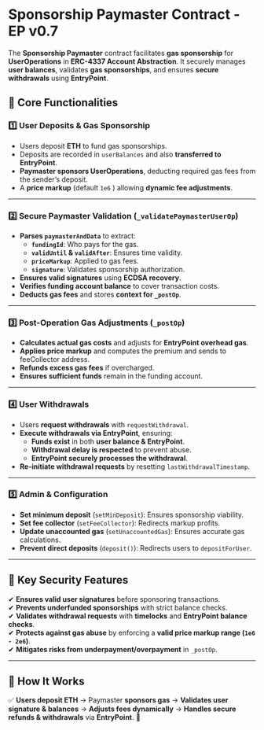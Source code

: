 # Sponsorship Paymaster Contract - EP v0.7

The **Sponsorship Paymaster** contract facilitates **gas sponsorship** for **UserOperations** in **ERC-4337 Account Abstraction**. It securely manages **user balances**, validates **gas sponsorships**, and ensures **secure withdrawals** using **EntryPoint**.

## 🔹 Core Functionalities

### 1️⃣ User Deposits & Gas Sponsorship
- Users deposit **ETH** to fund gas sponsorships.
- Deposits are recorded in `userBalances` and also **transferred to EntryPoint**.
- **Paymaster sponsors UserOperations**, deducting required gas fees from the sender’s deposit.
- A **price markup** (default `1e6` ) allowing **dynamic fee adjustments**.

---

### 2️⃣ Secure Paymaster Validation (`_validatePaymasterUserOp`)
- **Parses `paymasterAndData`** to extract:
  - **`fundingId`**: Who pays for the gas.
  - **`validUntil` & `validAfter`**: Ensures time validity.
  - **`priceMarkup`**: Applied to gas fees.
  - **`signature`**: Validates sponsorship authorization.
- **Ensures valid signatures** using **ECDSA recovery**.
- **Verifies funding account balance** to cover transaction costs.
- **Deducts gas fees** and stores **context for `_postOp`**.

---

### 3️⃣ Post-Operation Gas Adjustments (`_postOp`)
- **Calculates actual gas costs** and adjusts for **EntryPoint overhead gas**.
- **Applies price markup** and computes the premium and sends to feeCollector address.
- **Refunds excess gas fees** if overcharged.
- **Ensures sufficient funds** remain in the funding account.

---

### 4️⃣ User Withdrawals
- Users **request withdrawals** with `requestWithdrawal`.
- **Execute withdrawals via EntryPoint**, ensuring:
  - **Funds exist** in both **user balance & EntryPoint**.
  - **Withdrawal delay is respected** to prevent abuse.
  - **EntryPoint securely processes the withdrawal**.
- **Re-initiate withdrawal requests** by resetting `lastWithdrawalTimestamp`.

---

### 5️⃣ Admin & Configuration
- **Set minimum deposit** (`setMinDeposit`): Ensures sponsorship viability.
- **Set fee collector** (`setFeeCollector`): Redirects markup profits.
- **Update unaccounted gas** (`setUnaccountedGas`): Ensures accurate gas calculations.
- **Prevent direct deposits** (`deposit()`): Redirects users to `depositForUser`.

---

## 🔹 Key Security Features
✔ **Ensures valid user signatures** before sponsoring transactions.  
✔ **Prevents underfunded sponsorships** with strict balance checks.  
✔ **Validates withdrawal requests** with **timelocks** and **EntryPoint balance checks**.  
✔ **Protects against gas abuse** by enforcing a **valid price markup range (`1e6 - 2e6`)**.  
✔ **Mitigates risks from underpayment/overpayment** in `_postOp`.  

---

## 🚀 **How It Works**
✅ **Users deposit ETH** → Paymaster **sponsors gas** → **Validates user signature & balances** → **Adjusts fees dynamically** → **Handles secure refunds & withdrawals** via **EntryPoint**. 🚀

